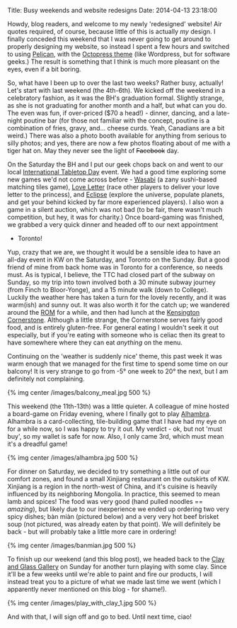 Title:  Busy weekends and website redesigns
Date:   2014-04-13 23:18:00

Howdy, blog readers, and welcome to my newly 'redesigned' website! Air quotes
required, of course, because little of this is actually *my* design. I finally
conceded this weekend that I was never going to get around to properly
designing my website, so instead I spent a few hours and switched to using
[Pelican](http://docs.getpelican.com/en/3.3.0/), with the
[Octopress theme](https://github.com/duilio/pelican-octopress-theme) (like
Wordpress, but for software geeks.) The result is something that I think is
much more pleasant on the eyes, even if a bit boring.

So, what have I been up to over the last two weeks? Rather busy, actually!
Let's start with last weekend (the 4th-6th). We kicked off the weekend in a
celebratory fashion, as it was the BH's graduation formal. Slightly strange, as
she is not graduating for another month and a half, but what can you do. The
even was fun, if over-priced ($70 a head!) - dinner, dancing, and a late-night
poutine bar (for those not familiar with the concept, poutine is a combination
of fries, gravy, and... cheese curds. Yeah, Canadians are a bit weird.) There
was also a photo booth available for anything from serious to silly photos;
and yes, there are now a few photos floating about of me with a tiger hat on.
May they never see the light of <s>Facebook</s> day.

On the Saturday the BH and I put our geek chops back on and went to our
local [International Tabletop Day](http://www.tabletopday.com/) event. We had
a good time exploring some new games we'd not come across before -
[Wasabi](http://boardgamegeek.com/boardgame/33154/wasabi) (a zany sushi-based
matching tiles game),
[Love Letter](http://boardgamegeek.com/boardgame/129622/love-letter) (race other
players to deliver your love letter to the princess), and
[Eclipse](http://boardgamegeek.com/boardgame/72125/eclipse) (explore the universe,
populate planets, and get your behind kicked by far more experienced players).
I also won a game in a silent auction, which was not bad (to be fair, there
wasn't much competition, but hey, it was for charity.) Once board-gaming was
finished, we grabbed a very quick dinner and headed off to our next appointment
- Toronto!

Yup, crazy that we are, we thought it would be a sensible idea to have an
all-day event in KW on the Saturday, and Toronto on the Sunday. But a good
friend of mine from back home was in Toronto for a conference, so needs must.
As is typical, I believe, the TTC had closed part of the subway on Sunday, so
my trip into town involved both a 30 minute subway journey (from Finch to
Bloor-Yonge), and a 15 minute walk (down to College). Luckily the weather here
has taken a turn for the lovely recently, and it was warm(ish) and sunny out.
It was also worth it for the catch up; we wandered around the
[ROM](http://www.rom.on.ca/en) for a while, and then had lunch at the
[Kensington Cornerstone](http://kensingtoncornerstone.com/). Although a little
strange, the Cornerstone serves fairly good food, and is entirely gluten-free.
For general eating I wouldn't seek it out especially, but if you're eating with
someone who is celiac then its great to have somewhere where they can eat
*anything* on the menu.

Continuing on the 'weather is suddenly nice' theme, this past week it was warm
enough that we managed for the first time to spend some time on our balcony!
It is very strange to go from -5&deg; one week to 20&deg; the next, but
I am definitely not complaining.

{% img center /images/balcony_meal.jpg 500 %}

This weekend (the 11th-13th) was a little quieter. A colleague of mine hosted a
board-game on Friday evening, where I finally got to play
[Alhambra](http://boardgamegeek.com/boardgame/6249/alhambra). Alhambra is a
card-collecting, tile-building game that I have had my eye on for a while now,
so I was happy to try it out. My verdict - ok, but not 'must buy', so my wallet
is safe for now. Also, I only came 3rd, which must mean it's a dreadful game!

{% img center /images/alhambra.jpg 500 %}

For dinner on Saturday, we decided to try something a little out of our comfort
zones, and found a small Xinjiang restaurant on the outskirts of KW. Xinjiang
is a region in the north-west of China, and it's cuisine is heavily influenced
by its neighboring Mongolia. In practice, this seemed to mean lamb and spices!
The food was very good (hand pulled noodles == *amazing*), but likely due to
our inexperience we ended up ordering two very spicy dishes; bàn miàn (pictured
below) and a very very hot beef brisket soup (not pictured, was already eaten
by that point). We will definitely be back - but will probably take a little
more care in ordering!

{% img center /images/banmian.jpg 500 %}

To finish up our weekend (and this blog post), we headed back to the [Clay and
Glass Gallery](http://www.theclayandglass.ca) on Sunday for another turn
playing with some clay. Since it'll be a few weeks until we're able to paint
and fire our products, I will instead treat you to a picture of what we made
last time we went (which I apparently never mentioned on this blog - for
shame!).

{% img center /images/play_with_clay_1.jpg 500 %}

And with that, I will sign off and go to bed. Until next time, ciao!
